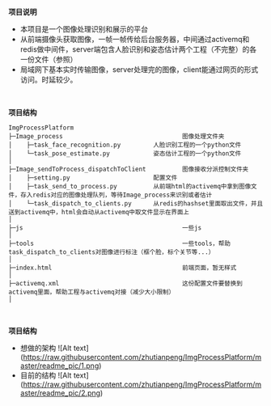 **项目说明** 
- 本项目是一个图像处理识别和展示的平台
- 从前端摄像头获取图像，一帧一帧传给后台服务器，中间通过activemq和redis做中间件，server端包含人脸识别和姿态估计两个工程（不完整）的各一份文件（参照）
- 局域网下基本实时传输图像，server处理完的图像，client能通过网页的形式访问。时延较少。
<br>

**项目结构** 
```
ImgProcessPlatform
├─Image_process                                 图像处理文件夹
│    ├─task_face_recognition.py         人脸识别工程的一个python文件
│    └─task_pose_estimate.py            姿态估计工程的一个python文件
│ 
├─Image_sendToProcess_dispatchToClient          图像接收分派控制文件夹
│    ├─setting.py                       配置文件
│    ├─task_send_to_process.py          从前端html的activemq中拿到图像文件，存入redis对应的图像处理队列，等待Image_process来识别或者估计
│    └─task_dispatch_to_clients.py      从redis的hashset里面取出文件，并且送到activemq中，html会自动从activemq中取文件显示在界面上
│
├─js                                            一些js
│ 
├─tools                                         一些tools，帮助task_dispatch_to_clients对图像进行标注（框个脸，标个关节等...）
│
├─index.html                                    前端页面，暂无样式
│
├─activemq.xml                                  这份配置文件要替换到activemq里面，帮助工程与activemq对接（减少大小限制）
│
```
<br>

**项目结构**
- 想做的架构
![Alt text] (https://raw.githubusercontent.com/zhutianpeng/ImgProcessPlatform/master/readme_pic/1.png)
- 目前的结构
 ![Alt text] (https://raw.githubusercontent.com/zhutianpeng/ImgProcessPlatform/master/readme_pic/2.png)
<br>
